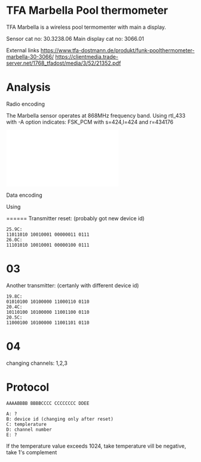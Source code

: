 # TFA Marbella Pool thermometer

TFA Marbella is a wireless pool termomenter with main a display.

Sensor cat no:       30.3238.06
Main display cat no: 3066.01

External links
https://www.tfa-dostmann.de/produkt/funk-poolthermometer-marbella-30-3066/
https://clientmedia.trade-server.net/1768_tfadost/media/3/52/21352.pdf


Analysis
========

Radio encoding

The Marbella sensor operates at 868MHz frequency band.
Using rtl_433 with -A option indicates: FSK_PCM with s=424,l=424 and r=434176

![Radio analysis using triq.org ](triq.org)

Data encoding

Using 







======
Transmitter reset: (probably got new device id)
```
25.9C:
11011010 10010001 00000011 0111
26.0C:
11101010 10010001 00000100 0111
```

03
======
Another transmitter: (certanly with different device id)
```
19.8C:
01010100 10100000 11000110 0110
20.4C:
10110100 10100000 11001100 0110
20.5C:
11000100 10100000 11001101 0110
```

04
======
changing channels: 1,2,3

Protocol
======
```
AAAABBBB BBBBCCCC CCCCCCCC DDEE

A: ?
B: device id (changing only after reset)
C: templerature
D: channel number
E: ? 
```
If the temperature value exceeds 1024, take temperature vill be negative, take 1's complement

